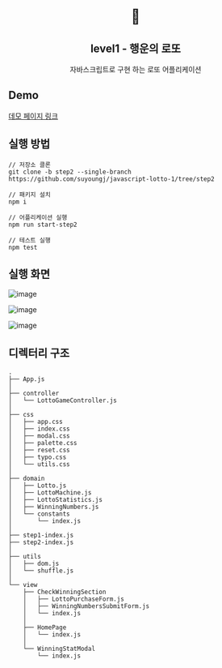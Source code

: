 <h1 align="middle">🎱</h1>
<h2 align="middle">level1 - 행운의 로또</h2>
<p align="middle">자바스크립트로 구현 하는 로또 어플리케이션</p>

## Demo
[데모 페이지 링크](https://suyoungj.github.io/javascript-lotto-1/)

## 실행 방법

```
// 저장소 클론
git clone -b step2 --single-branch https://github.com/suyoungj/javascript-lotto-1/tree/step2

// 패키지 설치
npm i

// 어플리케이션 실행
npm run start-step2

// 테스트 실행
npm test

```

## 실행 화면

![image](https://user-images.githubusercontent.com/19235163/220822459-635058aa-5615-4350-801d-367629508fd6.png)

![image](https://user-images.githubusercontent.com/19235163/220822573-5bf4bbdc-12ff-48d8-b61c-bc18963df22b.png)

![image](https://user-images.githubusercontent.com/19235163/220822582-b0c10b30-7c98-421d-9041-d0724dca4fa6.png)

## 디렉터리 구조

```
.
├── App.js
│
├── controller
│   └── LottoGameController.js
│
├── css
│   ├── app.css
│   ├── index.css
│   ├── modal.css
│   ├── palette.css
│   ├── reset.css
│   ├── typo.css
│   └── utils.css
│
├── domain
│   ├── Lotto.js
│   ├── LottoMachine.js
│   ├── LottoStatistics.js
│   ├── WinningNumbers.js
│   └── constants
│       └── index.js
│
├── step1-index.js
├── step2-index.js
│
├── utils
│   ├── dom.js
│   └── shuffle.js
│
└── view
    ├── CheckWinningSection
    │   ├── LottoPurchaseForm.js
    │   ├── WinningNumbersSubmitForm.js
    │   └── index.js
    │
    ├── HomePage
    │   └── index.js
    │
    └── WinningStatModal
        └── index.js
```
